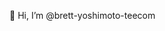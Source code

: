 👋 Hi, I’m @brett-yoshimoto-teecom


<!---
brett-yoshimoto-teecom/brett-yoshimoto-teecom is a ✨ special ✨ repository because its `README.md` (this file) appears on your GitHub profile.
You can click the Preview link to take a look at your changes.
--->
